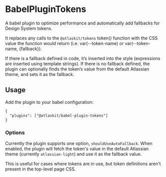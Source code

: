 # BabelPluginTokens

A babel plugin to optimize performance and automatically add fallbacks for Design System tokens.

It replaces any calls to the `@atlaskit/tokens` token() function with the CSS value the function would return (i.e. var(--token-name) or var(--token-name, {fallback}).

If there is a fallback defined in code, it’s inserted into the style (expressions are inserted using template strings).
If there is no fallback defined, the plugin can optionally finds the token’s value from the default Atlassian theme, and sets it as the fallback.

## Usage

Add the plugin to your babel configuration:

```
{
  "plugins": ["@atlaskit/babel-plugin-tokens"]
}
```

### Options

Currently the plugin supports one option, `shouldUseAutoFallback`. When enabled, the plugin will fetch the token's value in the default Atlassian theme (currently `atlassian-light`) and use it as the fallback value. 

This is useful for cases where tokens are in use, but token definitions aren't present in the top-level page CSS.
